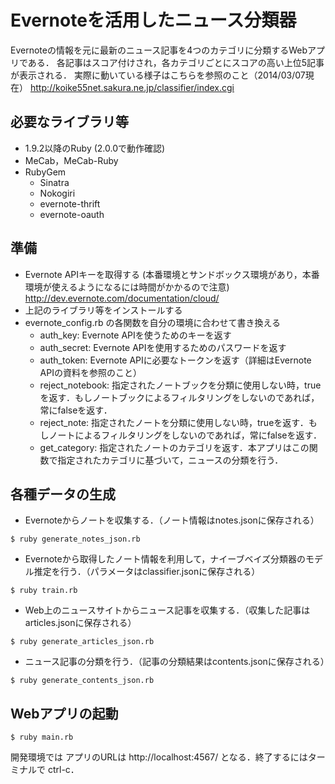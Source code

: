 Evernoteを活用したニュース分類器
===========================

Evernoteの情報を元に最新のニュース記事を4つのカテゴリに分類するWebアプリである．
各記事はスコア付けされ，各カテゴリごとにスコアの高い上位5記事が表示される．
実際に動いている様子はこちらを参照のこと（2014/03/07現在）
http://koike55net.sakura.ne.jp/classifier/index.cgi

必要なライブラリ等
---------------

* 1.9.2以降のRuby (2.0.0で動作確認)
* MeCab，MeCab-Ruby
* RubyGem
  * Sinatra
  * Nokogiri
  * evernote-thrift
  * evernote-oauth

準備
------

* Evernote APIキーを取得する (本番環境とサンドボックス環境があり，本番環境が使えるようになるには時間がかかるので注意)
  http://dev.evernote.com/documentation/cloud/
* 上記のライブラリ等をインストールする
* evernote_config.rb の各関数を自分の環境に合わせて書き換える
  * auth_key: Evernote APIを使うためのキーを返す
  * auth_secret: Evernote APIを使用するためのパスワードを返す
  * auth_token: Evernote APIに必要なトークンを返す（詳細はEvernote APIの資料を参照のこと）
  * reject_notebook: 指定されたノートブックを分類に使用しない時，trueを返す．もしノートブックによるフィルタリングをしないのであれば，常にfalseを返す．
  * reject_note: 指定されたノートを分類に使用しない時，trueを返す．もしノートによるフィルタリングをしないのであれば，常にfalseを返す．
  * get_category: 指定されたノートのカテゴリを返す．本アプリはこの関数で指定されたカテゴリに基づいて，ニュースの分類を行う．

各種データの生成
-------------

* Evernoteからノートを収集する．（ノート情報はnotes.jsonに保存される）
```
$ ruby generate_notes_json.rb
```

* Evernoteから取得したノート情報を利用して，ナイーブベイズ分類器のモデル推定を行う．（パラメータはclassifier.jsonに保存される）
```
$ ruby train.rb
```

* Web上のニュースサイトからニュース記事を収集する．（収集した記事はarticles.jsonに保存される）
```
$ ruby generate_articles_json.rb
```

* ニュース記事の分類を行う．（記事の分類結果はcontents.jsonに保存される）
```
$ ruby generate_contents_json.rb
```

Webアプリの起動
----------

```
$ ruby main.rb
```

開発環境では アプリのURLは http://localhost:4567/ となる．終了するにはターミナルで ctrl-c．
